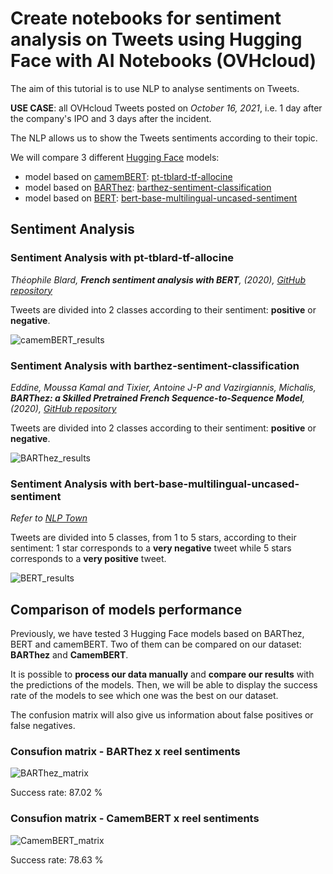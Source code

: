 # Create notebooks for sentiment analysis on Tweets using Hugging Face with AI Notebooks (OVHcloud)

The aim of this tutorial is to use NLP to analyse sentiments on Tweets.

**USE CASE**: all OVHcloud Tweets posted on *October 16, 2021*, i.e. 1 day after the company's IPO and 3 days after the incident.

The NLP allows us to show the Tweets sentiments according to their topic.

We will compare 3 different [Hugging Face](https://huggingface.co/) models:
- model based on [camemBERT](https://huggingface.co/transformers/model_doc/camembert.html): [pt-tblard-tf-allocine](https://huggingface.co/philschmid/pt-tblard-tf-allocine)
- model based on [BARThez](https://huggingface.co/transformers/model_doc/barthez.html): [barthez-sentiment-classification](https://huggingface.co/moussaKam/barthez)
- model based on [BERT](https://huggingface.co/transformers/model_doc/bert.html): [bert-base-multilingual-uncased-sentiment](https://huggingface.co/nlptown/bert-base-multilingual-uncased-sentiment)

## Sentiment Analysis

### Sentiment Analysis with pt-tblard-tf-allocine

*Théophile Blard, **French sentiment analysis with BERT**, (2020), [GitHub repository](https://github.com/TheophileBlard/french-sentiment-analysis-with-bert)*

Tweets are divided into 2 classes according to their sentiment: **positive** or **negative**.

![camemBERT_results](https://github.com/eleapttn/ai-training-examples/blob/main/notebooks/hugging-face/tuto/sentiment-analysis-Twitter/CamemBERT/results-camembert.png)

### Sentiment Analysis with barthez-sentiment-classification

*Eddine, Moussa Kamal and Tixier, Antoine J-P and Vazirgiannis, Michalis, **BARThez: a Skilled Pretrained French Sequence-to-Sequence Model**, (2020), [GitHub repository](https://github.com/moussaKam/BARThez)*

Tweets are divided into 2 classes according to their sentiment: **positive** or **negative**.

![BARThez_results](https://github.com/eleapttn/ai-training-examples/blob/main/notebooks/hugging-face/tuto/sentiment-analysis-Twitter/BARThez/results-barthez.png)

### Sentiment Analysis with bert-base-multilingual-uncased-sentiment

*Refer to [NLP Town](https://www.nlp.town/)*

Tweets are divided into 5 classes, from 1 to 5 stars, according to their sentiment: 1 star corresponds to a **very negative** tweet while 5 stars corresponds to a **very positive** tweet.

![BERT_results](https://github.com/eleapttn/ai-training-examples/blob/main/notebooks/hugging-face/tuto/sentiment-analysis-Twitter/BERT/results-bert.png)

## Comparison of models performance

Previously, we have tested 3 Hugging Face models based on BARThez, BERT and camemBERT. Two of them can be compared on our dataset: **BARThez** and **CamemBERT**.

It is possible to **process our data manually** and **compare our results** with the predictions of the models. Then, we will be able to display the success rate of the models to see which one was the best on our dataset.

The confusion matrix will also give us information about false positives or false negatives.

### Consufion matrix - BARThez x reel sentiments

![BARThez_matrix](https://github.com/eleapttn/ai-training-examples/blob/main/notebooks/hugging-face/tuto/sentiment-analysis-Twitter/BARThez/confusion-matrix-barthez.png)

Success rate: 87.02 %

### Consufion matrix - CamemBERT x reel sentiments

![CamemBERT_matrix](https://github.com/eleapttn/ai-training-examples/blob/main/notebooks/hugging-face/tuto/sentiment-analysis-Twitter/CamemBERT/confusion-matrix-camembert.png)

Success rate: 78.63 %
